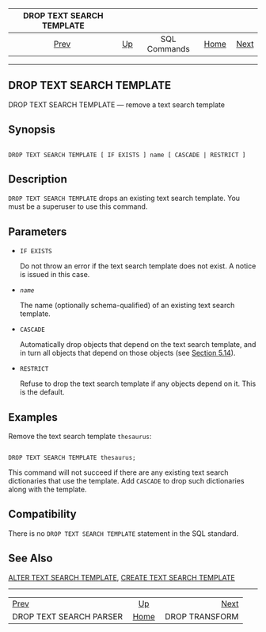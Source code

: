 <!--?xml version="1.0" encoding="UTF-8" standalone="no"?-->

|                 DROP TEXT SEARCH TEMPLATE                |                                        |              |                                                       |                                                  |
| :------------------------------------------------------: | :------------------------------------- | :----------: | ----------------------------------------------------: | -----------------------------------------------: |
| [Prev](sql-droptsparser.html "DROP TEXT SEARCH PARSER")  | [Up](sql-commands.html "SQL Commands") | SQL Commands | [Home](index.html "PostgreSQL 17devel Documentation") |  [Next](sql-droptransform.html "DROP TRANSFORM") |

***



## DROP TEXT SEARCH TEMPLATE

DROP TEXT SEARCH TEMPLATE — remove a text search template

## Synopsis

```

DROP TEXT SEARCH TEMPLATE [ IF EXISTS ] name [ CASCADE | RESTRICT ]
```

## Description

`DROP TEXT SEARCH TEMPLATE` drops an existing text search template. You must be a superuser to use this command.

## Parameters

*   `IF EXISTS`

    Do not throw an error if the text search template does not exist. A notice is issued in this case.

*   *`name`*

    The name (optionally schema-qualified) of an existing text search template.

*   `CASCADE`

    Automatically drop objects that depend on the text search template, and in turn all objects that depend on those objects (see [Section 5.14](ddl-depend.html "5.14. Dependency Tracking")).

*   `RESTRICT`

    Refuse to drop the text search template if any objects depend on it. This is the default.

## Examples

Remove the text search template `thesaurus`:

```

DROP TEXT SEARCH TEMPLATE thesaurus;
```

This command will not succeed if there are any existing text search dictionaries that use the template. Add `CASCADE` to drop such dictionaries along with the template.

## Compatibility

There is no `DROP TEXT SEARCH TEMPLATE` statement in the SQL standard.

## See Also

[ALTER TEXT SEARCH TEMPLATE](sql-altertstemplate.html "ALTER TEXT SEARCH TEMPLATE"), [CREATE TEXT SEARCH TEMPLATE](sql-createtstemplate.html "CREATE TEXT SEARCH TEMPLATE")

***

|                                                          |                                                       |                                                  |
| :------------------------------------------------------- | :---------------------------------------------------: | -----------------------------------------------: |
| [Prev](sql-droptsparser.html "DROP TEXT SEARCH PARSER")  |         [Up](sql-commands.html "SQL Commands")        |  [Next](sql-droptransform.html "DROP TRANSFORM") |
| DROP TEXT SEARCH PARSER                                  | [Home](index.html "PostgreSQL 17devel Documentation") |                                   DROP TRANSFORM |

